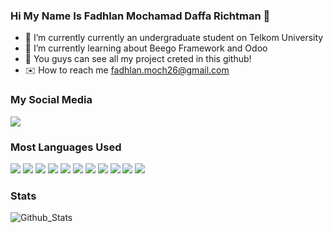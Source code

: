 ### Hi My Name Is Fadhlan Mochamad Daffa Richtman 👋

- 🔭 I’m currently currently an undergraduate student on Telkom University
- 🌱 I’m currently learning about Beego Framework and Odoo
- :open_file_folder: You guys can see all my project creted in this github!
- :envelope: How to reach me fadhlan.moch26@gmail.com

### My Social Media
<span>
  <a href="https://www.instagram.com/fadhlan.moch26/">
    <img src="https://img.shields.io/badge/-My%20Instagram-E4405F?logo=instagram&logoColor=fff">
  <a>
</span>

### Most Languages Used
<span>
  <img src="https://img.shields.io/badge/-HTML-e34f26?logo=html5&logoColor=fff">
  <img src="https://img.shields.io/badge/-CSS-1572B6?logo=css3&logoColor=fff">
  <img src="https://img.shields.io/badge/-javascript-F7DF1E?logo=javascript&logoColor=fff">
  <img src="https://img.shields.io/badge/-GO-00ADD8?logo=go&logoColor=fff">
  <img src="https://img.shields.io/badge/-python-3776AB?logo=python&logoColor=fff">
  <img src="https://img.shields.io/badge/-flutter-02569B?logo=flutter&logoColor=fff">
  <img src="https://img.shields.io/badge/-laravel-FF2D20?logo=laravel&logoColor=fff">
  <img src="https://img.shields.io/badge/-C++-00599C?logo=Cplusplus&logoColor=fff">
  <img src="https://img.shields.io/badge/-PHP-777BB4?logo=php&logoColor=fff">
  <img src="https://img.shields.io/badge/-PosgreSQL-4169E1?logo=postgresql&logoColor=fff">
  <img src="https://img.shields.io/badge/-MySQL-4479A1?logo=mysql&logoColor=fff">
</span>

### Stats
![Github_Stats](https://github-readme-stats.vercel.app/api?username=fadhlan-moch26&count_private=true&show_icons=true&theme=radical)
